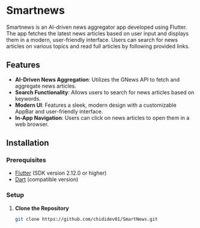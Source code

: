 # Smartnews

Smartnews is an AI-driven news aggregator app developed using Flutter. The app fetches the latest news articles based on user input and displays them in a modern, user-friendly interface. Users can search for news articles on various topics and read full articles by following provided links.

## Features

- **AI-Driven News Aggregation**: Utilizes the GNews API to fetch and aggregate news articles.
- **Search Functionality**: Allows users to search for news articles based on keywords.
- **Modern UI**: Features a sleek, modern design with a customizable AppBar and user-friendly interface.
- **In-App Navigation**: Users can click on news articles to open them in a web browser.

## Installation

### Prerequisites

- [Flutter](https://flutter.dev/docs/get-started/install) (SDK version 2.12.0 or higher)
- [Dart](https://dart.dev/get-dart) (compatible version)

### Setup

1. **Clone the Repository**

   ```bash
   git clone https://github.com/chididev01/SmartNews.git
